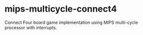 # mips-multicycle-connect4
Connect Four board game implementation using MIPS multi-cycle processor with interrupts.
